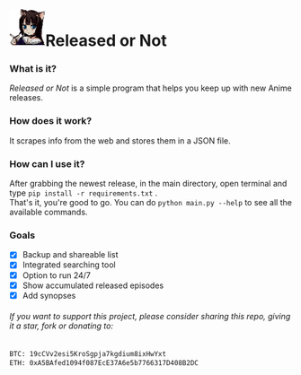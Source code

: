 <img align="left" width="64px" src="/src/images/neko.png" />

# Released or Not

### What is it?
*Released or Not* is a simple program that helps you keep up with new Anime releases.  

### How does it work?
It scrapes info from the web and stores them in a JSON file.  

### How can I use it?
After grabbing the newest release, in the main directory, open terminal and type `pip install -r requirements.txt` .  
That's it, you're good to go. You can do `python main.py --help` to see all the available commands.  

### Goals
- [x] Backup and shareable list
- [x] Integrated searching tool
- [x] Option to run 24/7
- [x] Show accumulated released episodes
- [x] Add synopses
   
###### If you want to support this project, please consider sharing this repo, giving it a star, fork or donating to:  
```
BTC: 19cCVv2esi5KroSgpja7kgdium8ixHwYxt  
ETH: 0xA5BAfed1094f087EcE37A6e5b7766317D408B2DC
```
